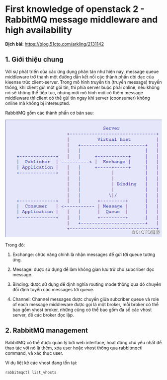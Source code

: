 # First knowledge of openstack 2 - RabbitMQ message middleware and high availability

**Dịch bài**: https://blog.51cto.com/arkling/2131142

## 1. Giới thiệu chung

Với sự phát triển của các ứng dụng phân tán như hiện nay, message queue middleware trở thành một đường dẫn kết nối các thành phần dời dạc của kieense trúc client-server. Trong mô hình truyền tin (truyền message) truyền thống, khi client gửi một gói tin, thì phía server buộc phải online, nếu không nó sẽ không thể tiếp tục, nhưng mới mô hình mới có thêm message middleware thì client có thể gửi tin ngay khi server (coonsumer) không online mà không bị intereupted. 

RabbitMQ gồm các thành phần cơ bản sau:

<img src="../img/10.png">

Trong đó: 

1. Exchange: chức năng chính là nhận messages để gửi tới queue tương ứng.

2. Message: được sử dụng để làm không gian lưu trữ cho subcriber đọc message.

3. Binding: được sử dụng để định nghĩa routing mode thông qua đó chuyển đổi định tuyến các messages tới queue.

4. Channel: Channel messages được chuyển giữa subcriber queue và role of each message middleware được gọi là một broker, mỗi broker có thể bao gồm vhost broker, những cũng có thể bao gồm đa số các vhost server, để các broker đọc lập.

## 2. RabbitMQ management

RabbitMQ có thể được quản lý bởi web interface, hoạt động chủ yếu nhất để thao tác với nó là thêm, xóa user hoặc vhost thông qua rabbitmqctl command,  và xác thực user.

Ví dụ liệt kê các vhost đang tồn tại:

	rabbitmqctl list_vhosts


